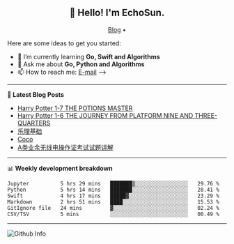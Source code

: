 <h2 align="center">👋 Hello! I'm EchoSun.</h2>
<p align="center">
  <a href="https://blog.echosun.top">Blog</a> •
</p>

Here are some ideas to get you started:

- 🌱 I’m currently learning **Go, Swift and Algorithms**
- 💬 Ask me about **Go, Python and Algorithms**
- 📫 How to reach me: [E-mail](echosun1996@126.com)
-->

-------
**📝 Latest Blog Posts**

<!-- BLOG-POST-LIST:START -->
- [Harry Potter 1-7 THE POTIONS MASTER](https://blog.echosun.top/posts/444fdcb5.html)
- [Harry Potter 1-6 THE JOURNEY FROM PLATFORM NINE AND THREE-QUARTERS](https://blog.echosun.top/posts/b124e4c3.html)
- [乐理基础](https://blog.echosun.top/posts/de23edaf.html)
- [Coco](https://blog.echosun.top/posts/78b3e07f.html)
- [A类业余无线电操作证考试试题讲解](https://blog.echosun.top/posts/8a816489.html)
<!-- BLOG-POST-LIST:END -->

-------

📊 **Weekly development breakdown**
<!--START_SECTION:waka-->

```text
Jupyter          5 hrs 29 mins   ███████▒░░░░░░░░░░░░░░░░░   29.76 %
Python           5 hrs 14 mins   ███████░░░░░░░░░░░░░░░░░░   28.41 %
Swift            4 hrs 17 mins   █████▓░░░░░░░░░░░░░░░░░░░   23.29 %
Markdown         2 hrs 51 mins   ████░░░░░░░░░░░░░░░░░░░░░   15.53 %
GitIgnore file   24 mins         ▓░░░░░░░░░░░░░░░░░░░░░░░░   02.24 %
CSV/TSV          5 mins          ░░░░░░░░░░░░░░░░░░░░░░░░░   00.49 %
```

<!--END_SECTION:waka-->

-------
![Github Info](https://github-readme-stats.vercel.app/api?username=echosun1996&show_icons=true&count_private=true&hide=prs&theme=default_repocard)
